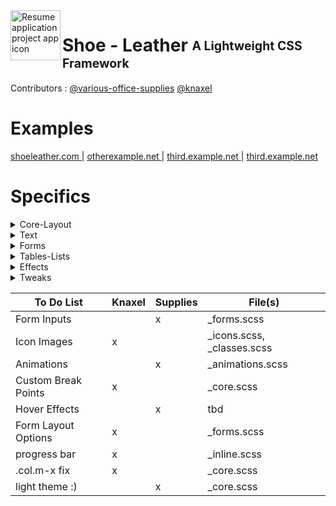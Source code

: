 <img align="left" width="80" height="80" src="https://github.com/various-office-supplies/shoe-leather/blob/main/shoe-leather/shoe-leather-64.png?raw=true" alt="Resume application project app icon" />

<h1> Shoe - Leather   <sub><sup> A Lightweight CSS Framework </sup></sub></h1>
Contributors : <a  align="right" href="https://github.com/various-office-supplies">@various-office-supplies</a> <a align="right"  href="https://github.com/knaxel">@knaxel</a>

# Examples 
<a href="www.github.com"> shoeleather.com </a> |
<a href="www.github.com"> otherexample.net </a> |
<a href="www.github.com"> third.example.net </a> |
<a href="www.github.com"> third.example.net </a> 

# Specifics 

<details><summary>Core-Layout</summary>
<p>

#### We can hide anything, even code!

    ```ruby
      puts "sum ez stuff here"
    ```

</p>
</details>


<details><summary>Text</summary>
<p>

#### We can hide anything, even code!

    ```ruby
      puts "sum nice stuff here"
    ```

</p>
</details>

<details><summary>Forms</summary>
<p>

#### We can hide anything, even code!

    ```ruby
      puts "more useful stuff"
    ```

</p>
</details>

<details><summary>Tables-Lists</summary>
<p>

#### We can hide anything, even code!

    ```ruby
      puts "lists and tables of stufff"
    ```

</p>
</details>

<details><summary>Effects</summary>
<p>

#### We can hide anything, even code!

    ```ruby
      puts "hopefully lots of stufff"
    ```

</p>
</details>

<details><summary>Tweaks</summary>
<p>

#### We can hide anything, even code!

    ```ruby
      puts "hopefully smaller stuff"
    ```

</p>
</details>


| To Do List    | Knaxel        | Supplies      | File(s)       |
| ------------- | ------------- | ------------- | ------------- |
| Form Inputs           |   | x | \_forms.scss |
| Icon Images           | x |   | \_icons.scss, \_classes.scss |
| Animations            |   | x |  \_animations.scss |
| Custom Break Points   | x |   | \_core.scss |
| Hover Effects         |   | x | tbd |
| Form Layout Options   | x |   | \_forms.scss |
| progress bar          | x |   | \_inline.scss |
| .col.m-x   fix        | x |   | \_core.scss |
| light theme :)        |   | x | \_core.scss |
